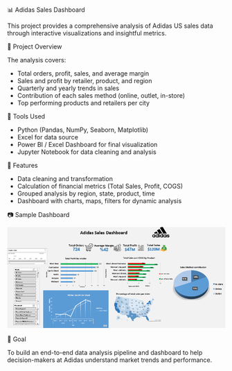 📊 Adidas Sales Dashboard

This project provides a comprehensive analysis of Adidas US sales data through interactive visualizations and insightful metrics.

🚀 Project Overview

The analysis covers:
- Total orders, profit, sales, and average margin
- Sales and profit by retailer, product, and region
- Quarterly and yearly trends in sales
- Contribution of each sales method (online, outlet, in-store)
- Top performing products and retailers per city

🔧 Tools Used
- Python (Pandas, NumPy, Seaborn, Matplotlib)
- Excel for data source
- Power BI / Excel Dashboard for final visualization
- Jupyter Notebook for data cleaning and analysis

📁 Features
- Data cleaning and transformation
- Calculation of financial metrics (Total Sales, Profit, COGS)
- Grouped analysis by region, state, product, time
- Dashboard with charts, maps, filters for dynamic analysis

📷 Sample Dashboard

![Adidas Dashboard](Dashboard%20(2).png)

📌 Goal

To build an end-to-end data analysis pipeline and dashboard to help decision-makers at Adidas understand market trends and performance.
